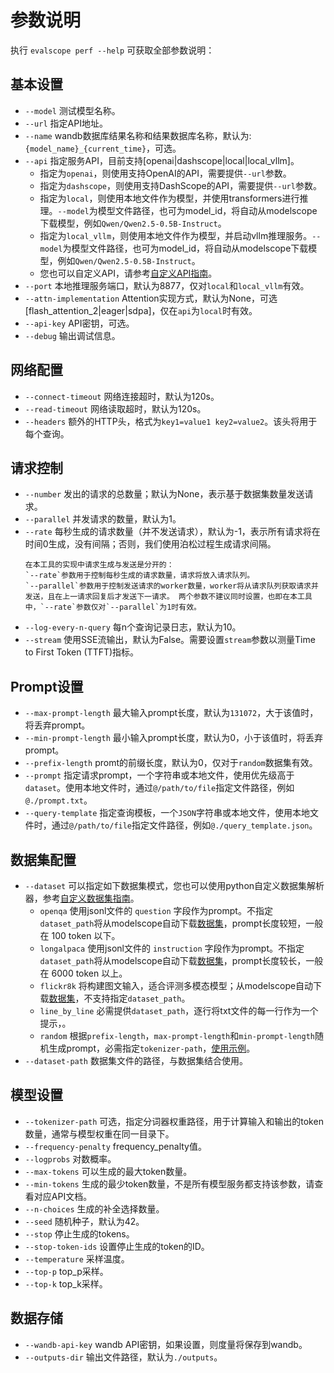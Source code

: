 # 参数说明

执行 `evalscope perf --help` 可获取全部参数说明：


## 基本设置
- `--model` 测试模型名称。
- `--url` 指定API地址。
- `--name` wandb数据库结果名称和结果数据库名称，默认为: `{model_name}_{current_time}`，可选。
- `--api` 指定服务API，目前支持[openai|dashscope|local|local_vllm]。
  - 指定为`openai`，则使用支持OpenAI的API，需要提供`--url`参数。
  - 指定为`dashscope`，则使用支持DashScope的API，需要提供`--url`参数。
  - 指定为`local`，则使用本地文件作为模型，并使用transformers进行推理。`--model`为模型文件路径，也可为model_id，将自动从modelscope下载模型，例如`Qwen/Qwen2.5-0.5B-Instruct`。
  - 指定为`local_vllm`，则使用本地文件作为模型，并启动vllm推理服务。`--model`为模型文件路径，也可为model_id，将自动从modelscope下载模型，例如`Qwen/Qwen2.5-0.5B-Instruct`。
  - 您也可以自定义API，请参考[自定义API指南](./custom.md/#自定义请求-api)。
- `--port` 本地推理服务端口，默认为8877，仅对`local`和`local_vllm`有效。
- `--attn-implementation` Attention实现方式，默认为None，可选[flash_attention_2|eager|sdpa]，仅在`api`为`local`时有效。
- `--api-key` API密钥，可选。
- `--debug` 输出调试信息。

## 网络配置
- `--connect-timeout` 网络连接超时，默认为120s。
- `--read-timeout` 网络读取超时，默认为120s。
- `--headers` 额外的HTTP头，格式为`key1=value1 key2=value2`。该头将用于每个查询。

## 请求控制
- `--number` 发出的请求的总数量；默认为None，表示基于数据集数量发送请求。
- `--parallel` 并发请求的数量，默认为1。
- `--rate` 每秒生成的请求数量（并不发送请求），默认为-1，表示所有请求将在时间0生成，没有间隔；否则，我们使用泊松过程生成请求间隔。
  ```{tip}
  在本工具的实现中请求生成与发送是分开的：
  `--rate`参数用于控制每秒生成的请求数量，请求将放入请求队列。
  `--parallel`参数用于控制发送请求的worker数量，worker将从请求队列获取请求并发送，且在上一请求回复后才发送下一请求。 两个参数不建议同时设置，也即在本工具中，`--rate`参数仅对`--parallel`为1时有效。
  ```
- `--log-every-n-query` 每n个查询记录日志，默认为10。
- `--stream` 使用SSE流输出，默认为False。需要设置`stream`参数以测量Time to First Token (TTFT)指标。

## Prompt设置
- `--max-prompt-length` 最大输入prompt长度，默认为`131072`，大于该值时，将丢弃prompt。
- `--min-prompt-length` 最小输入prompt长度，默认为0，小于该值时，将丢弃prompt。
- `--prefix-length` promt的前缀长度，默认为0，仅对于`random`数据集有效。
- `--prompt` 指定请求prompt，一个字符串或本地文件，使用优先级高于`dataset`。使用本地文件时，通过`@/path/to/file`指定文件路径，例如`@./prompt.txt`。
- `--query-template` 指定查询模板，一个`JSON`字符串或本地文件，使用本地文件时，通过`@/path/to/file`指定文件路径，例如`@./query_template.json`。

## 数据集配置
- `--dataset` 可以指定如下数据集模式，您也可以使用python自定义数据集解析器，参考[自定义数据集指南](custom.md/#自定义数据集)。
  - `openqa` 使用jsonl文件的 `question` 字段作为prompt。不指定`dataset_path`将从modelscope自动下载[数据集](https://www.modelscope.cn/datasets/AI-ModelScope/HC3-Chinese/summary)，prompt长度较短，一般在 100 token 以下。
  - `longalpaca` 使用jsonl文件的 `instruction` 字段作为prompt。不指定`dataset_path`将从modelscope自动下载[数据集](https://www.modelscope.cn/datasets/AI-ModelScope/LongAlpaca-12k/dataPeview)，prompt长度较长，一般在 6000 token 以上。
  - `flickr8k` 将构建图文输入，适合评测多模态模型；从modelscope自动下载[数据集](https://www.modelscope.cn/datasets/clip-benchmark/wds_flickr8k/dataPeview)，不支持指定`dataset_path`。
  - `line_by_line` 必需提供`dataset_path`，逐行将txt文件的每一行作为一个提示，。
  - `random` 根据`prefix-length`，`max-prompt-length`和`min-prompt-length`随机生成prompt，必需指定`tokenizer-path`，[使用示例](./examples.md#使用random数据集)。
- `--dataset-path` 数据集文件的路径，与数据集结合使用。

## 模型设置
- `--tokenizer-path` 可选，指定分词器权重路径，用于计算输入和输出的token数量，通常与模型权重在同一目录下。
- `--frequency-penalty` frequency_penalty值。
- `--logprobs` 对数概率。
- `--max-tokens` 可以生成的最大token数量。
- `--min-tokens` 生成的最少token数量，不是所有模型服务都支持该参数，请查看对应API文档。
- `--n-choices` 生成的补全选择数量。
- `--seed` 随机种子，默认为42。
- `--stop` 停止生成的tokens。
- `--stop-token-ids` 设置停止生成的token的ID。
- `--temperature` 采样温度。
- `--top-p` top_p采样。
- `--top-k` top_k采样。

## 数据存储
- `--wandb-api-key` wandb API密钥，如果设置，则度量将保存到wandb。
- `--outputs-dir` 输出文件路径，默认为`./outputs`。